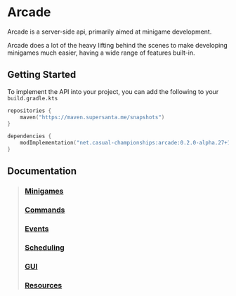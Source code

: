 # Arcade

Arcade is a server-side api, primarily aimed at minigame development.

Arcade does a lot of the heavy lifting behind the scenes to make developing minigames
much easier, having a wide range of features built-in.

## Getting Started

To implement the API into your project, you can add the
following to your `build.gradle.kts`

```kts
repositories {
    maven("https://maven.supersanta.me/snapshots")
}

dependencies {
    modImplementation("net.casual-championships:arcade:0.2.0-alpha.27+1.21.1")
}
```

## Documentation

> ### [Minigames](./docs/minigames.md)
> ### [Commands](./docs/commands.md)
> ### [Events](./docs/events.md)
> ### [Scheduling](./docs/scheduling.md)
> ### [GUI](./docs/gui.md)
> ### [Resources](./docs/resources.md)

